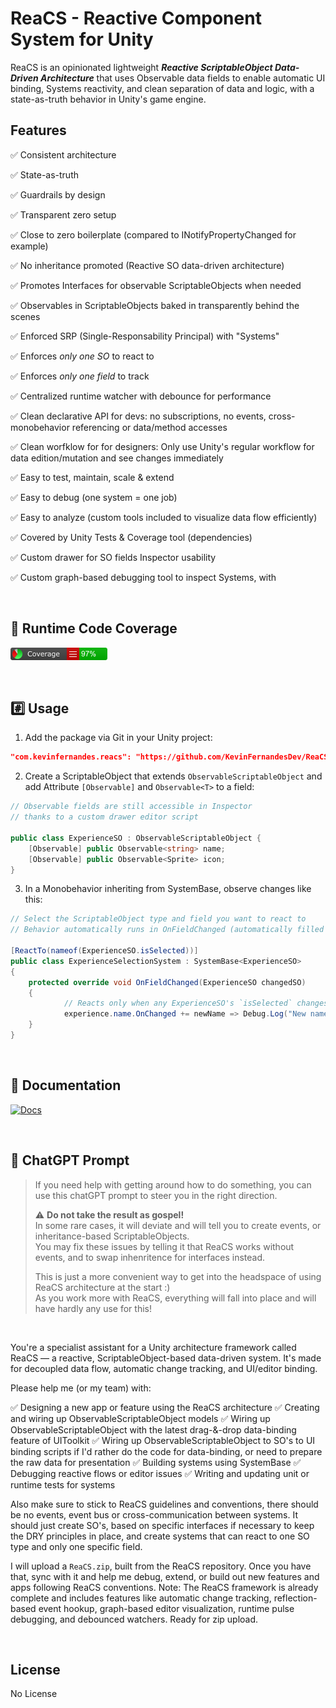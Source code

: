 # ReaCS - Reactive Component System for Unity

ReaCS is an opinionated lightweight <b><i>Reactive ScriptableObject Data-Driven Architecture</i></b> that uses Observable data fields to enable automatic UI binding, Systems reactivity, and clean separation of data and logic, with a state-as-truth behavior in Unity's game engine.

## Features
✅ Consistent architecture

✅ State-as-truth

✅ Guardrails by design

✅ Transparent zero setup

✅ Close to zero boilerplate (compared to INotifyPropertyChanged for example)

✅ No inheritance promoted (Reactive SO data-driven architecture)

✅ Promotes Interfaces for observable ScriptableObjects when needed

✅ Observables in ScriptableObjects baked in transparently behind the scenes

✅ Enforced SRP (Single-Responsability Principal) with "Systems" 

✅ Enforces *only one SO* to react to

✅ Enforces *only one field* to track

✅ Centralized runtime watcher with debounce for performance

✅ Clean declarative API for devs: no subscriptions, no events, cross-monobehavior referencing or data/method accesses

✅ Clean worfklow for for designers: Only use Unity's regular workflow for data edition/mutation and see changes immediately

✅ Easy to test, maintain, scale & extend

✅ Easy to debug (one system = one job)

✅ Easy to analyze (custom tools included to visualize data flow efficiently)

✅ Covered by Unity Tests & Coverage tool (dependencies)

✅ Custom drawer for SO fields Inspector usability

✅ Custom graph-based debugging tool to inspect Systems, with

</br> 

## 🔎 Runtime Code Coverage
[![Alt text](https://github.com/KevinFernandesDev/ReaCS/blob/main/badge_linecoverage.png)](https://github.com/KevinFernandesDev/ReaCS/blob/main/badge_linecoverage.png)

</br>

## #️⃣ Usage
1. Add the package via Git in your Unity project:
```json
"com.kevinfernandes.reacs": "https://github.com/KevinFernandesDev/ReaCS.git"
```

2. Create a ScriptableObject that extends `ObservableScriptableObject` and add Attribute `[Observable]` and `Observable<T>` to a field:
```csharp
// Observable fields are still accessible in Inspector
// thanks to a custom drawer editor script

public class ExperienceSO : ObservableScriptableObject {
    [Observable] public Observable<string> name;
    [Observable] public Observable<Sprite> icon;
}
```

3. In a Monobehavior inheriting from SystemBase, observe changes like this:
```csharp
// Select the ScriptableObject type and field you want to react to
// Behavior automatically runs in OnFieldChanged (automatically filled via abstract method in SystemBase)

[ReactTo(nameof(ExperienceSO.isSelected))]
public class ExperienceSelectionSystem : SystemBase<ExperienceSO>
{
    protected override void OnFieldChanged(ExperienceSO changedSO)
    {
            // Reacts only when any ExperienceSO's `isSelected` changes
            experience.name.OnChanged += newName => Debug.Log("New name: " + newName);
    }
}
```

</br> 

## 📘 Documentation
[![Docs](https://img.shields.io/badge/docs-online-blue)](https://github.com/KevinFernandesDev/ReaCS/wiki)

<br>

## 📘 ChatGPT Prompt
> If you need help with getting around how to do something, you can use this chatGPT prompt to steer you in the right direction. 
>
>⚠️ <b>Do not take the result as gospel!</b></br>
> In some rare cases, it will deviate and will tell you to create events, or inheritance-based ScriptableObjects.</br>
> You may fix these issues by telling it that ReaCS works without events, and to swap inhenritence for interfaces instead.
> 
> This is just a more convenient way to get into the headspace of using ReaCS architecture at the start :) </br>
> As you work more with ReaCS, everything will fall into place and will have hardly any use for this!
</br>

You're a specialist assistant for a Unity architecture framework called ReaCS — a reactive, ScriptableObject-based data-driven system. 
It's made for decoupled data flow, automatic change tracking, and UI/editor binding.

Please help me (or my team) with:

✅ Designing a new app or feature using the ReaCS architecture
✅ Creating and wiring up ObservableScriptableObject models
✅ Wiring up ObservableScriptableObject with the latest drag-&-drop data-binding feature of UIToolkit
✅ Wiring up ObservableScriptableObject to SO's to UI binding scripts if I'd rather do the code for data-binding,
or need to prepare the raw data for presentation
✅ Building systems using SystemBase<T>
✅ Debugging reactive flows or editor issues
✅ Writing and updating unit or runtime tests for systems

Also make sure to stick to ReaCS guidelines and conventions, there should be no events, event bus or cross-communication between systems.
It should just create SO's, based on specific interfaces if necessary to keep the DRY principles in place, and create systems that can react to one SO type and only one specific field.

I will upload a `ReaCS.zip`, built from the ReaCS repository. Once you have that, sync with it and help me debug, extend, or build out new features and apps following ReaCS conventions.
Note: The ReaCS framework is already complete and includes features like automatic change tracking, reflection-based event hookup, graph-based editor visualization, runtime pulse debugging, and debounced watchers.
Ready for zip upload.

</br> 

## License
No License
